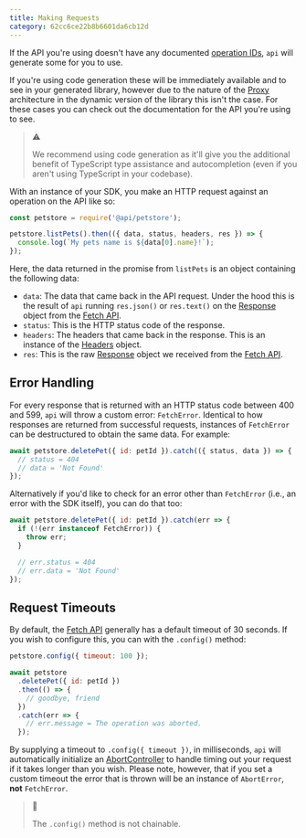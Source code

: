 ```yaml
---
title: Making Requests
category: 62cc6ce22b8b6601da6cb12d
---
```


If the API you're using doesn't have any documented [operation IDs](https://github.com/OAI/OpenAPI-Specification/blob/main/versions/3.1.0.md#user-content-operationid), `api` will generate some for you to use.

If you're using code generation these will be immediately available and to see in your generated library, however due to the nature of the [Proxy](https://developer.mozilla.org/en-US/docs/Web/JavaScript/Reference/Global_Objects/Proxy) architecture in the dynamic version of the library this isn't the case. For these cases you can check out the documentation for the API you're using to see.

> ⚠️
>
> We recommend using code generation as it'll give you the additional benefit of TypeScript type assistance and autocompletion (even if you aren't using TypeScript in your codebase).

With an instance of your SDK, you make an HTTP request against an operation on the API like so:

```js
const petstore = require('@api/petstore');

petstore.listPets().then(({ data, status, headers, res }) => {
  console.log(`My pets name is ${data[0].name}!`);
});
```

Here, the data returned in the promise from `listPets` is an object containing the following data:

- `data`: The data that came back in the API request. Under the hood this is the result of `api` running `res.json()` or `res.text()` on the [Response](https://developer.mozilla.org/en-US/docs/Web/API/Response) object from the [Fetch API](https://developer.mozilla.org/en-US/docs/Web/API/Fetch_API).
- `status`: This is the HTTP status code of the response.
- `headers`: The headers that came back in the response. This is an instance of the [Headers](https://developer.mozilla.org/en-US/docs/Web/API/Headers) object.
- `res`: This is the raw [Response](https://developer.mozilla.org/en-US/docs/Web/API/Response) object we received from the [Fetch API](https://developer.mozilla.org/en-US/docs/Web/API/Fetch_API).

## Error Handling

For every response that is returned with an HTTP status code between 400 and 599, `api` will throw a custom error: `FetchError`. Identical to how responses are returned from successful requests, instances of `FetchError` can be destructured to obtain the same data. For example:

```js
await petstore.deletePet({ id: petId }).catch(({ status, data }) => {
  // status = 404
  // data = 'Not Found'
});
```

Alternatively if you'd like to check for an error other than `FetchError` (i.e., an error with the SDK itself), you can do that too:

```js
await petstore.deletePet({ id: petId }).catch(err => {
  if (!(err instanceof FetchError)) {
    throw err;
  }

  // err.status = 404
  // err.data = 'Not Found'
});
```

## Request Timeouts

By default, the [Fetch API](https://developer.mozilla.org/en-US/docs/Web/API/Fetch_API) generally has a default timeout of 30 seconds. If you wish to configure this, you can with the `.config()` method:

```js
petstore.config({ timeout: 100 });

await petstore
  .deletePet({ id: petId })
  .then(() => {
    // goodbye, friend
  })
  .catch(err => {
    // err.message = The operation was aborted.
  });
```

By supplying a timeout to `.config({ timeout })`, in milliseconds, `api` will automatically initialize an [AbortController](https://developer.mozilla.org/en-US/docs/Web/API/AbortController) to handle timing out your request if it takes longer than you wish. Please note, however, that if you set a custom timeout the error that is thrown will be an instance of `AbortError`, **not** `FetchError`.

> 📘
>
> The `.config()` method is not chainable.
